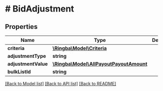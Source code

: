 # # BidAdjustment

## Properties

Name | Type | Description | Notes
------------ | ------------- | ------------- | -------------
**criteria** | [**\Ringba\Model\Criteria**](Criteria.md) |  |
**adjustmentType** | **string** |  | [optional]
**adjustmentValue** | [**\Ringba\Model\AllPayoutPayoutAmount**](AllPayoutPayoutAmount.md) |  | [optional]
**bulkListId** | **string** |  | [optional]

[[Back to Model list]](../../README.md#models) [[Back to API list]](../../README.md#endpoints) [[Back to README]](../../README.md)
